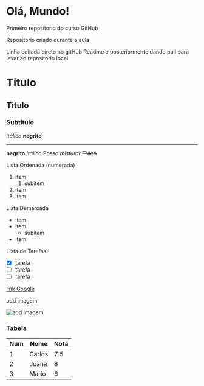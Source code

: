 # Olá, Mundo!

Primeiro repositorio do curso GitHub

Repositorio criado durante a aula

Linha editada direto no gitHub Readme e posteriormente dando pull para levar ao repositorio local

# Titulo

## Titulo

### Subtitulo

_itálico_
**negrito**

---

**negrito**
_itálico_
Posso _*misturar*_
~~Traço~~

Lista Ordenada (numerada)

1. item
   1. subitem
1. item
1. item

Lista Demarcada

- item
- item
  - subitem
- item

Lista de Tarefas

- [x] tarefa
- [ ] tarefa
- [ ] tarefa

[link Google](https:www.google.com.br)

add imagem

![add imagem](https://user-images.githubusercontent.com/84549096/211411603-72f73ee0-ad7e-4756-bb5c-341aadd7547f.jpeg)

### Tabela

Num | Nome | Nota
---|---|---
1 | Carlos | 7.5
2 | Joana | 8
3 | Mario | 6
